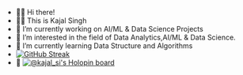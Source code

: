 - 🙋‍♀️ Hi there!
- 👩‍💻 This is Kajal Singh
- 🔭 I’m currently working on AI/ML & Data Science Projects
- 👀 I’m interested in the field of Data Analytics,AI/ML & Data Science.
- 🌱 I’m currently learning Data Structure and Algorithms
- [![GitHub Streak](https://github-readme-streak-stats.herokuapp.com?user=kajal-0001&theme=highcontrast&hide_border=true)](https://git.io/streak-stats)
- 🔭 [![@kajal_si's Holopin board](https://holopin.io/api/user/board?user=kajal_si)](https://holopin.io/@kajal_si)
